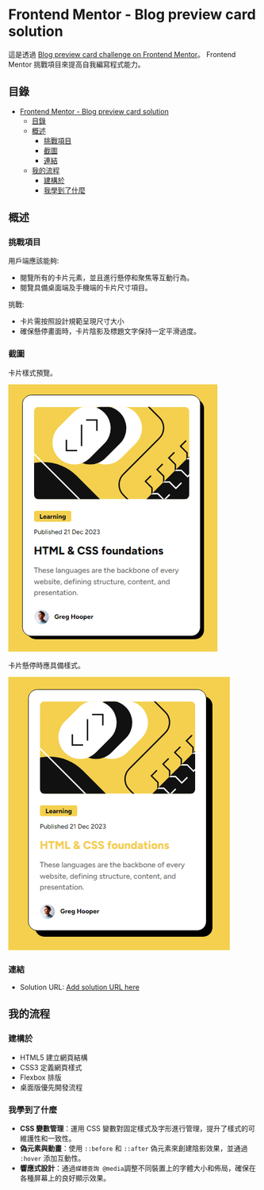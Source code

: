 # Frontend Mentor - Blog preview card solution

這是透過 [Blog preview card challenge on Frontend Mentor](https://www.frontendmentor.io/challenges/blog-preview-card-ckPaj01IcS)。 Frontend Mentor 挑戰項目來提高自我編寫程式能力。

## 目錄

- [Frontend Mentor - Blog preview card solution](#frontend-mentor---blog-preview-card-solution)
  - [目錄](#目錄)
  - [概述](#概述)
    - [挑戰項目](#挑戰項目)
    - [截圖](#截圖)
    - [連結](#連結)
  - [我的流程](#我的流程)
    - [建構於](#建構於)
    - [我學到了什麼](#我學到了什麼)



## 概述

### 挑戰項目

用戶端應該能夠:

- 閱覽所有的卡片元素，並且進行懸停和聚焦等互動行為。
- 閱覽具備桌面端及手機端的卡片尺寸項目。

挑戰:
- 卡片需按照設計規範呈現尺寸大小
- 確保懸停畫面時，卡片陰影及標題文字保持一定平滑過度。

### 截圖

卡片樣式預覽。

![alt text](./public/image/image-2.png)

卡片懸停時應具備樣式。

![alt text](./public/image/image-1.png)


### 連結

- Solution URL: [Add solution URL here](https://your-solution-url.com)


## 我的流程

### 建構於

- HTML5 建立網頁結構
- CSS3 定義網頁樣式
- Flexbox 排版
- 桌面版優先開發流程


### 我學到了什麼


- **CSS 變數管理**：運用 CSS 變數對固定樣式及字形進行管理，提升了樣式的可維護性和一致性。 
- **偽元素與動畫**：使用 `::before` 和 `::after` 偽元素來創建陰影效果，並通過  `:hover` 添加互動性。 
- **響應式設計**：通過`媒體查詢 @media`調整不同裝置上的字體大小和佈局，確保在各種屏幕上的良好顯示效果。 
